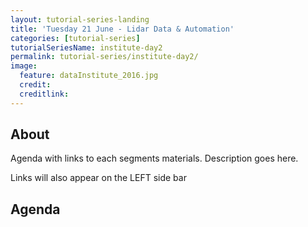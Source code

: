 ```yaml
---
layout: tutorial-series-landing
title: 'Tuesday 21 June - Lidar Data & Automation'
categories: [tutorial-series]
tutorialSeriesName: institute-day2
permalink: tutorial-series/institute-day2/
image:
  feature: dataInstitute_2016.jpg
  credit: 
  creditlink: 
---
```


## About

Agenda with links to each segments materials.
Description goes here.

Links will also appear on the LEFT side bar

##  Agenda
